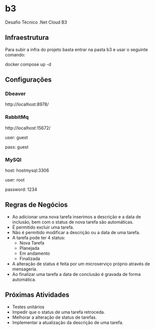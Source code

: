 # b3
Desafio Técnico .Net Cloud B3

## Infraestrutura

Para subir a infra do projeto basta entrar na pasta b3 e usar o seguinte comando:

docker compose up -d

## Configurações

### Dbeaver

http://localhost:8978/

### RabbitMq

http://localhost:15672/

user: guest

pass: guest

### MySQl

host: hostmysql:3306

user: root

password: 1234

## Regras de Negócios

- Ao adicionar uma nova tarefa inserimos a descrição e a data de inclusão, bem com o status de nova tarefa são automáticas.
- É permitido excluir uma tarefa.
- Não é permitido modificar a descrição ou a data de uma tarefa.
- A tarefa pode ter 4 status:
  - Nova Tarefa
  - Planejada
  - Em andamento
  - Finalizada
- A alteração de status é feita por um microserviço próprio através de mensageria.
- Ao finalizar uma tarefa a data de conclusão é gravada de forma automática.

## Próximas Atividades

- Testes unitários
- Impedir que o status de uma tarefa retroceda.
- Melhorar a alteração de status de tarefas.
- Implementar a atualização da descrição de uma tarefa.
